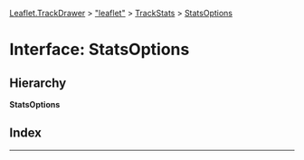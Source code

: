 [Leaflet.TrackDrawer](../README.md) > ["leaflet"](../modules/_leaflet_.md) > [TrackStats](../modules/_leaflet_.trackstats.md) > [StatsOptions](../interfaces/_leaflet_.trackstats.statsoptions.md)

# Interface: StatsOptions

## Hierarchy

**StatsOptions**

## Index

---

